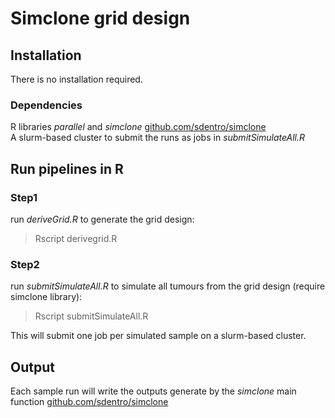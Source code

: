 # Simclone grid design

## Installation
There is no installation required.
### Dependencies
R libraries _parallel_ and _simclone_ [github.com/sdentro/simclone](github.com/sdentro/simclone)  
A slurm-based cluster to submit the runs as jobs in _submitSimulateAll.R_

## Run pipelines in R
### Step1
run _deriveGrid.R_ to generate the grid design:
> Rscript derivegrid.R

### Step2
run _submitSimulateAll.R_ to simulate all tumours from the grid design (require simclone library):
> Rscript submitSimulateAll.R

This will submit one job per simulated sample on a slurm-based cluster.

## Output
Each sample run will write the outputs generate by the _simclone_ main function [github.com/sdentro/simclone](github.com/sdentro/simclone)  

